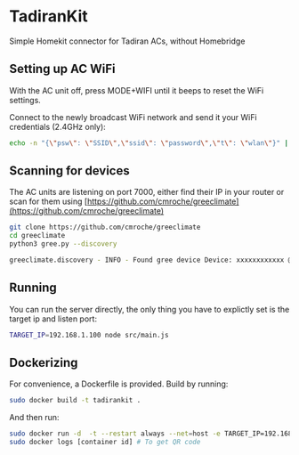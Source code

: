 # TadiranKit

Simple Homekit connector for Tadiran ACs, without Homebridge

## Setting up AC WiFi

With the AC unit off, press MODE+WIFI until it beeps to reset the WiFi settings.

Connect to the newly broadcast WiFi network and send it your WiFi credentials (2.4GHz only):

```bash
echo -n "{\"psw\": \"SSID\",\"ssid\": \"password\",\"t\": \"wlan\"}" | nc -u 192.168.1.1 7000
```

## Scanning for devices

The AC units are listening on port 7000, either find their IP in your router or scan for them using [https://github.com/cmroche/greeclimate](https://github.com/cmroche/greeclimate)

```bash
git clone https://github.com/cmroche/greeclimate
cd greeclimate
python3 gree.py --discovery

greeclimate.discovery - INFO - Found gree device Device: xxxxxxxxxxxx @ 192.168.1.100:7000 (mac: xxxxxxxxxxxx)
```

## Running

You can run the server directly, the only thing you have to explictly set is the target ip and listen port:

```bash
TARGET_IP=192.168.1.100 node src/main.js
```

## Dockerizing

For convenience, a Dockerfile is provided.
Build by running:

```bash
sudo docker build -t tadirankit .
```

And then run:

```bash
sudo docker run -d  -t --restart always --net=host -e TARGET_IP=192.168.1.100 -e tadirankit
sudo docker logs [container id] # To get QR code
```
